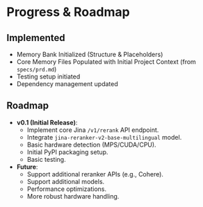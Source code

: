 # Progress & Roadmap

## Implemented

*   Memory Bank Initialized (Structure & Placeholders)
*   Core Memory Files Populated with Initial Project Context (from `specs/prd.md`)
*   Testing setup initiated
*   Dependency management updated

## Roadmap

*   **v0.1 (Initial Release)**: 
    *   Implement core Jina `/v1/rerank` API endpoint.
    *   Integrate `jina-reranker-v2-base-multilingual` model.
    *   Basic hardware detection (MPS/CUDA/CPU).
    *   Initial PyPI packaging setup.
    *   Basic testing.
*   **Future**: 
    *   Support additional reranker APIs (e.g., Cohere).
    *   Support additional models.
    *   Performance optimizations.
    *   More robust hardware handling.
